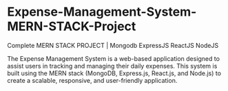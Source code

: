 # Expense-Management-System-MERN-STACK-Project
Complete MERN STACK PROJECT | Mongodb ExpressJS ReactJS NodeJS

The Expense Management System is a web-based application designed to assist users in tracking and
managing their daily expenses.
This system is built using the MERN stack (MongoDB, Express.js, React.js, and Node.js) to create a
scalable, responsive, and user-friendly application.





